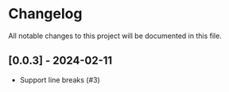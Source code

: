 # Changelog

All notable changes to this project will be documented in this file.

## [0.0.3] - 2024-02-11
- Support line breaks (#3)
